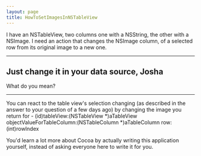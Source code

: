 ```yaml
---
layout: page
title: HowToSetImagesInNSTableView
---
```


I have an NSTableView, two columns one with a NSString, the other with a NSImage. I need an action that changes the NSImage column, of a selected row from its original image to a new one.

----

Just change it in your data source, Josha
----
What do you mean?

----

You can react to the table view's selection changing (as described in the answer to your question of a few days ago) by changing the image you return for     - (id)tableView:(NSTableView *)aTableView objectValueForTableColumn:(NSTableColumn *)aTableColumn row:(int)rowIndex

You'd learn a lot more about Cocoa by actually writing this application yourself, instead of asking everyone here to write it for you.

